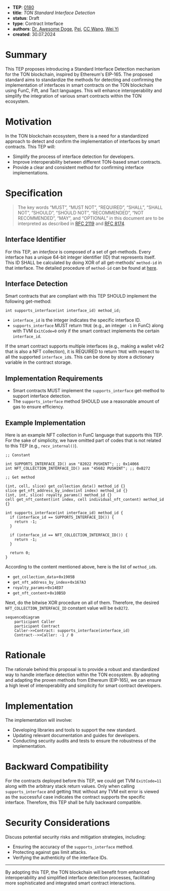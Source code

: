 - **TEP**: [0180](https://github.com/ton-blockchain/TEPs/pull/0180)
- **title**: *TON Standard Interface Detection*
- **status**: Draft
- **type**: Contract Interface
- **authors**: [Dr. Awesome Doge](https://github.com/hacker-volodya), [Pei](p@tonx.tg), [CC Wang](https://github.com/ccwang-at-TONX), [Wei Yi](https://github.com/WeiYiChiuAtTonfura)
- **created**: 30.07.2024

# Summary
This TEP proposes introducing a Standard Interface Detection mechanism for the TON blockchain, inspired by Ethereum's EIP-165. The proposed standard aims to standardize the methods for detecting and confirming the implementation of interfaces in smart contracts on the TON blockchain using FunC, Fift, and Tact languages. This will enhance interoperability and simplify the integration of various smart contracts within the TON ecosystem.

# Motivation
In the TON blockchain ecosystem, there is a need for a standardized approach to detect and confirm the implementation of interfaces by smart contracts. This TEP will:
- Simplify the process of interface detection for developers.
- Improve interoperability between different TON-based smart contracts.
- Provide a clear and consistent method for confirming interface implementations.

# Specification

> The key words “MUST”, “MUST NOT”, “REQUIRED”, “SHALL”, “SHALL NOT”, “SHOULD”, “SHOULD NOT”, “RECOMMENDED”, “NOT RECOMMENDED”, “MAY”, and “OPTIONAL” in this document are to be interpreted as described in [RFC 2119](https://www.ietf.org/rfc/rfc2119.html) and [RFC 8174](https://www.ietf.org/rfc/rfc8174.html).

## Interface Identifier

For this TEP, an *interface* is composed of a set of get-methods. Every interface has a unique 64-bit integer identifier (ID) that represents itself. This ID SHALL be calculated by doing XOR of all get-methods' `method-id` in that interface. The detailed procedure of `method-id` can be found at [here](https://github.com/ton-blockchain/ton/blob/db505f45b2f3a4f6469e0cbb55a3fc3ffcef59c5/lite-client/lite-client.cpp#L1228-L1234).

## Interface Detection
Smart contracts that are compliant with this TEP SHOULD implement the following get-method:

```func
int supports_interface(int interface_id) method_id;
```

- `interface_id` is the integer indicates the specific interface ID.
- `supports_interface` MUST return `TRUE` (e.g., an integer `-1` in FunC) along with TVM `ExitCode=0` only if the smart contract implements the certain `interface_id`.

If the smart contract supports multiple interfaces (e.g., making a wallet v4r2 that is also a NFT collection), it is REQUIRED to return `TRUE` with respect to all the supported `interface_id`s. This can be done by store a dictionary variable in the contract storage.

## Implementation Requirements
- Smart contracts MUST implement the `supports_interface` get-method to support interface detection.
- The `supports_interface` method SHOULD use a reasonable amount of gas to ensure efficiency.

## Example Implementation

Here is an example NFT collection in FunC language that supports this TEP. For the sake of simplicity, we have omitted part of codes that is not related to this TEP (e.g., `recv_internal()`).

```func
;; Constant

int SUPPORTS_INTERFACE_ID() asm "82022 PUSHINT"; ;; 0x14066
int NFT_COLLECTION_INTERFACE_ID() asm "45682 PUSHINT"; ;; 0xB272

;; Get method

(int, cell, slice) get_collection_data() method_id {}
slice get_nft_address_by_index(int index) method_id {}
(int, int, slice) royalty_params() method_id {}
cell get_nft_content(int index, cell individual_nft_content) method_id {}

int supports_interface(int interface_id) method_id {
  if (interface_id == SUPPORTS_INTERFACE_ID()) {
    return -1;
  }

  if (interface_id == NFT_COLLECTION_INTERFACE_ID()) {
    return -1;
  }

  return 0;
}
```

According to the content mentioned above, here is the list of `method_id`s.
- `get_collection_data`=`0x1905B`
- `get_nft_address_by_index`=`0x167A3`
- `royalty_params`=`0x14ED7`
- `get_nft_content`=`0x10B5D`

Next, do the bitwise XOR procedure on all of them. Therefore, the desired `NFT_COLLECTION_INTERFACE_ID` constant value will be `0xB272`.


```mermaid
sequenceDiagram
    participant Caller
    participant Contract
    Caller->>Contract: supports_interface(interface_id)
    Contract-->>Caller: -1 / 0
```

# Rationale
The rationale behind this proposal is to provide a robust and standardized way to handle interface detection within the TON ecosystem. By adopting and adapting the proven methods from Ethereum (EIP-165), we can ensure a high level of interoperability and simplicity for smart contract developers.

# Implementation
The implementation will involve:
- Developing libraries and tools to support the new standard.
- Updating relevant documentation and guides for developers.
- Conducting security audits and tests to ensure the robustness of the implementation.

# Backward Compatibility
For the contracts deployed before this TEP, we could get TVM `ExitCode=11` along with the arbitrary stack return values. Only when calling `supports_interface` and getting `TRUE` without any TVM exit error is viewed as the successful case indicates the contract supports the specific interface. Therefore, this TEP shall be fully backward compatible.

# Security Considerations
Discuss potential security risks and mitigation strategies, including:
- Ensuring the accuracy of the `supports_interface` method.
- Protecting against gas limit attacks.
- Verifying the authenticity of the interface IDs.

---

By adopting this TEP, the TON blockchain will benefit from enhanced interoperability and simplified interface detection processes, facilitating more sophisticated and integrated smart contract interactions.
